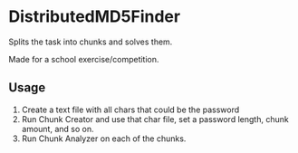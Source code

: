 DistributedMD5Finder
====================
Splits the task into chunks and solves them.

Made for a school exercise/competition.


Usage
-------
1. Create a text file with all chars that could be the password
2. Run Chunk Creator and use that char file, set a password length, chunk amount, and so on.
3. Run Chunk Analyzer on each of the chunks.
